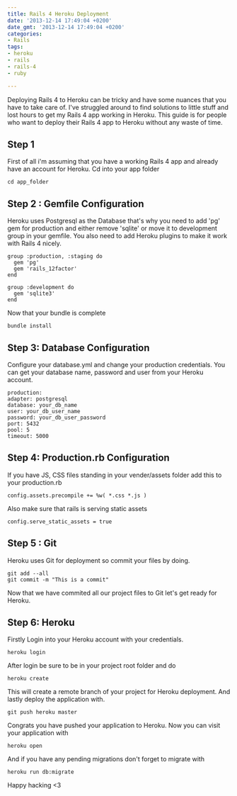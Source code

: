 ```yaml
---
title: Rails 4 Heroku Deployment
date: '2013-12-14 17:49:04 +0200'
date_gmt: '2013-12-14 17:49:04 +0200'
categories:
- Rails
tags:
- heroku
- rails
- rails-4
- ruby

---
```

Deploying Rails 4 to Heroku can be tricky and have some nuances that you have to take care of. I've struggled around to find solutions to little stuff and lost hours to get my Rails 4 app working in Heroku.
This guide is for people who want to deploy their Rails 4 app to Heroku without any waste of time.
## Step 1
First of all i'm assuming that you have a working Rails 4 app and already have an account for Heroku.
Cd into your app folder

    cd app_folder

## Step 2 : Gemfile Configuration
Heroku uses Postgresql as the Database that's why you need to add 'pg' gem for production and either remove 'sqlite' or move it to development group in your gemfile.
You also need to add Heroku plugins to make it work with Rails 4 nicely.

    group :production, :staging do
      gem 'pg'
      gem 'rails_12factor'
    end

    group :development do
      gem 'sqlite3'
    end

Now that your bundle is complete

    bundle install

## Step 3: Database Configuration
Configure your database.yml and change your production credentials. You can get your database name, password and user from your Heroku account.

    production:
    adapter: postgresql
    database: your_db_name
    user: your_db_user_name
    password: your_db_user_password
    port: 5432
    pool: 5
    timeout: 5000

## Step 4: Production.rb Configuration
If you have JS, CSS files standing in your vender/assets folder add this to your production.rb

    config.assets.precompile += %w( *.css *.js )

Also make sure that rails is serving static assets

    config.serve_static_assets = true

## Step 5 : Git
Heroku uses Git for deployment so commit your files by doing.

    git add --all
    git commit -m "This is a commit"

Now that we have commited all our project files to Git let's get ready for Heroku.

## Step 6: Heroku
Firstly Login into your Heroku account with your credentials.

    heroku login

After login be sure to be in your project root folder and do

    heroku create

This will create a remote branch of your project for Heroku deployment.
And lastly deploy the application with.

    git push heroku master

Congrats you have pushed your application to Heroku. Now you can visit your application with

    heroku open

And if you have any pending migrations don't forget to migrate with

    heroku run db:migrate

Happy hacking &lt;3

